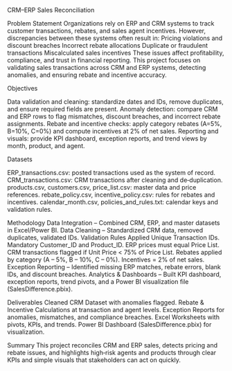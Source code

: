 CRM–ERP Sales Reconciliation


Problem Statement
Organizations rely on ERP and CRM systems to track customer transactions, rebates, and sales agent incentives. However, discrepancies between these systems often result in:
Pricing violations and discount breaches
Incorrect rebate allocations
Duplicate or fraudulent transactions
Miscalculated sales incentives
These issues affect profitability, compliance, and trust in financial reporting.
This project focuses on validating sales transactions across CRM and ERP systems, detecting anomalies, and ensuring rebate and incentive accuracy.


Objectives

Data validation and cleaning: standardize dates and IDs, remove duplicates, and ensure required fields are present.
Anomaly detection: compare CRM and ERP rows to flag mismatches, discount breaches, and incorrect rebate assignments.
Rebate and incentive checks: apply category rebates (A=5%, B=10%, C=0%) and compute incentives at 2% of net sales.
Reporting and visuals: provide KPI dashboard, exception reports, and trend views by month, product, and agent.



Datasets

ERP_transactions.csv: posted transactions used as the system of record.
CRM_transactions.csv: CRM transactions after cleaning and de‑duplication.
products.csv, customers.csv, price_list.csv: master data and price references.
rebate_policy.csv, incentive_policy.csv: rules for rebates and incentives.
calendar_month.csv, policies_and_rules.txt: calendar keys and validation rules.


Methodology
Data Integration – Combined CRM, ERP, and master datasets in Excel/Power BI.
Data Cleaning – Standardized CRM data, removed duplicates, validated IDs.
Validation Rules Applied
Unique Transaction IDs.
Mandatory Customer_ID and Product_ID.
ERP prices must equal Price List.
CRM transactions flagged if Unit Price < 75% of Price List.
Rebates applied by category (A – 5%, B – 10%, C – 0%).
Incentives = 2% of net sales.
Exception Reporting – Identified missing ERP matches, rebate errors, blank IDs, and discount breaches.
Analytics & Dashboards – Built KPI dashboard, exception reports, trend pivots, and a Power BI visualization file (SalesDifference.pbix).


Deliverables
Cleaned CRM Dataset with anomalies flagged.
Rebate & Incentive Calculations at transaction and agent levels.
Exception Reports for anomalies, mismatches, and compliance breaches.
Excel Worksheets with pivots, KPIs, and trends.
Power BI Dashboard (SalesDifference.pbix) for visualization.


Summary
This project reconciles CRM and ERP sales, detects pricing and rebate issues, and highlights high‑risk agents and products through clear KPIs and simple visuals that stakeholders can act on quickly. 





